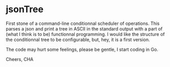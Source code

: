 # jsonTree

First stone of a command-line conditionnal scheduler of operations.
This parses a json and print a tree in ASCII in the standard output with a part of (what I think is to be) functionnal programming.
I would like the structure of the conditionnal tree to be configurable, but, hey, it is a first version.

The code may hurt some feelings, please be gentle, I start coding in Go.

Cheers,
CHA
